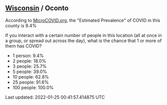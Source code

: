 
## [Wisconsin](/united-states/wisconsin) / Oconto

According to [MicroCOVID.org](http://microcovid.org),
the "Estimated Prevalence" of COVID in this county is 9.4%

If you interact with a certain number of people in this location
(all at once in a group, or spread out across the day), what is the chance that
1 or more of them has COVID?

- 1 person: 9.4%
- 2 people: 18.0%
- 3 people: 25.7%
- 5 people: 39.0%
- 10 people: 62.8%
- 25 people: 91.6%
- 100 people: 100.0%

Last updated: 2022-01-25 00:41:57.414875 UTC
